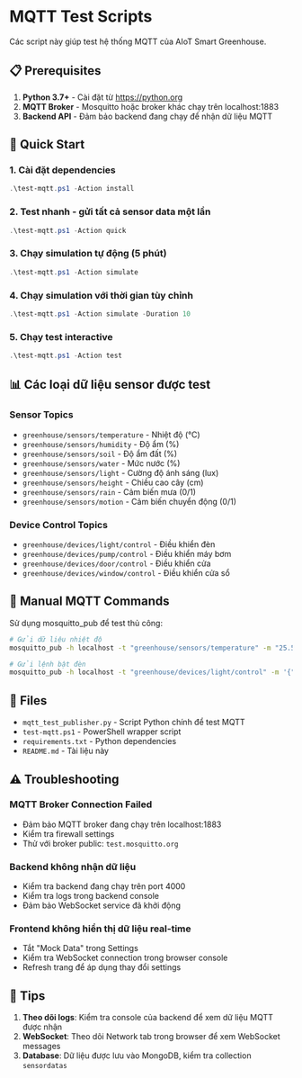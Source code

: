 # MQTT Test Scripts

Các script này giúp test hệ thống MQTT của AIoT Smart Greenhouse.

## 📋 Prerequisites

1. **Python 3.7+** - Cài đặt từ https://python.org
2. **MQTT Broker** - Mosquitto hoặc broker khác chạy trên localhost:1883
3. **Backend API** - Đảm bảo backend đang chạy để nhận dữ liệu MQTT

## 🚀 Quick Start

### 1. Cài đặt dependencies

```powershell
.\test-mqtt.ps1 -Action install
```

### 2. Test nhanh - gửi tất cả sensor data một lần

```powershell
.\test-mqtt.ps1 -Action quick
```

### 3. Chạy simulation tự động (5 phút)

```powershell
.\test-mqtt.ps1 -Action simulate
```

### 4. Chạy simulation với thời gian tùy chỉnh

```powershell
.\test-mqtt.ps1 -Action simulate -Duration 10
```

### 5. Chạy test interactive

```powershell
.\test-mqtt.ps1 -Action test
```

## 📊 Các loại dữ liệu sensor được test

### Sensor Topics
- `greenhouse/sensors/temperature` - Nhiệt độ (°C)
- `greenhouse/sensors/humidity` - Độ ẩm (%)
- `greenhouse/sensors/soil` - Độ ẩm đất (%)
- `greenhouse/sensors/water` - Mức nước (%)
- `greenhouse/sensors/light` - Cường độ ánh sáng (lux)
- `greenhouse/sensors/height` - Chiều cao cây (cm)
- `greenhouse/sensors/rain` - Cảm biến mưa (0/1)
- `greenhouse/sensors/motion` - Cảm biến chuyển động (0/1)

### Device Control Topics
- `greenhouse/devices/light/control` - Điều khiển đèn
- `greenhouse/devices/pump/control` - Điều khiển máy bơm
- `greenhouse/devices/door/control` - Điều khiển cửa
- `greenhouse/devices/window/control` - Điều khiển cửa sổ

## 🔧 Manual MQTT Commands

Sử dụng mosquitto_pub để test thủ công:

```bash
# Gửi dữ liệu nhiệt độ
mosquitto_pub -h localhost -t "greenhouse/sensors/temperature" -m "25.5"

# Gửi lệnh bật đèn
mosquitto_pub -h localhost -t "greenhouse/devices/light/control" -m '{"action":"turn_on","value":100,"timestamp":"2025-07-15T10:30:00Z"}'
```

## 📝 Files

- `mqtt_test_publisher.py` - Script Python chính để test MQTT
- `test-mqtt.ps1` - PowerShell wrapper script
- `requirements.txt` - Python dependencies
- `README.md` - Tài liệu này

## ⚠️ Troubleshooting

### MQTT Broker Connection Failed
- Đảm bảo MQTT broker đang chạy trên localhost:1883
- Kiểm tra firewall settings
- Thử với broker public: `test.mosquitto.org`

### Backend không nhận dữ liệu
- Kiểm tra backend đang chạy trên port 4000
- Kiểm tra logs trong backend console
- Đảm bảo WebSocket service đã khởi động

### Frontend không hiển thị dữ liệu real-time
- Tắt "Mock Data" trong Settings
- Kiểm tra WebSocket connection trong browser console
- Refresh trang để áp dụng thay đổi settings

## 🌟 Tips

1. **Theo dõi logs**: Kiểm tra console của backend để xem dữ liệu MQTT được nhận
2. **WebSocket**: Theo dõi Network tab trong browser để xem WebSocket messages
3. **Database**: Dữ liệu được lưu vào MongoDB, kiểm tra collection `sensordatas`
